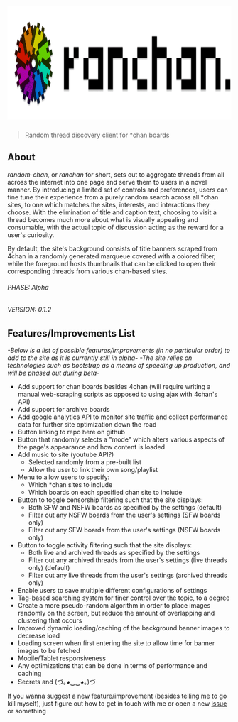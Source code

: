 # <img src="https://raw.githubusercontent.com/anonob/ranchan/master/public/images/icon/ranleaf-title-256.gif" alt="ranchan" style="height:256px"/>
> Random thread discovery client for *chan boards

## About
*random-chan*, or *ranchan* for short, sets out to aggregate threads from all across the internet into one page and serve them to users in a novel manner. By introducing a limited set of controls and preferences, users can fine tune their experience from a purely random search across all *chan sites, to one which matches the sites, interests, and interactions they choose. With the elimination of title and caption text, choosing to visit a thread becomes much more about what is visually appealing and consumable, with the actual topic of discussion acting as the reward for a user's curiosity.

By default, the site's background consists of title banners scraped from 4chan in a randomly generated marqueue covered with a colored filter, while the foreground hosts thumbnails that can be clicked to open their corresponding threads from various chan-based sites.

###### PHASE: Alpha
###### VERSION: 0.1.2
## Features/Improvements List
*-Below is a list of possible features/improvements (in no particular order) to add to the site as it is currently still in alpha-*
*-The site relies on technologies such as bootstrap as a means of speeding up production, and will be phased out during beta-*
- Add support for chan boards besides 4chan (will require writing a manual web-scraping scripts as opposed to using ajax with 4chan's API)
- Add support for archive boards
- Add google analytics API to monitor site traffic and collect performance data for further site optimization down the road
- Button linking to repo here on github
- Button that randomly selects a "mode" which alters various aspects of the page's appearance and how content is loaded
- Add music to site (youtube API?)
    - Selected randomly from a pre-built list
    - Allow the user to link their own song/playlist
- Menu to allow users to specify:
    - Which *chan sites to include
    - Which boards on each specified chan site to include
- Button to toggle censorship filtering such that the site displays:
    - Both SFW and NSFW boards as specified by the settings (default)
    - Filter out any NSFW boards from the user's settings (SFW boards only)
    - Filter out any SFW boards from the user's settings (NSFW boards only)
- Button to toggle activity filtering such that the site displays:
    - Both live and archived threads as specified by the settings
    - Filter out any archived threads from the user's settings (live threads only) (default)
    - Filter out any live threads from the user's settings (archived threads only)
- Enable users to save multiple different configurations of settings
- Tag-based searching system for finer control over the topic, to a degree
- Create a more pseudo-random algorithm in order to place images randomly on the screen, but reduce the amount of overlapping and clustering that occurs
- Improved dynamic loading/caching of the background banner images to decrease load
- Loading screen when first entering the site to allow time for banner images to be fetched
- Mobile/Tablet responsiveness
- Any optimizations that can be done in terms of performance and caching
- Secrets and (づ｡◕‿‿◕｡)づ

If you wanna suggest a new feature/improvement (besides telling me to go kill myself), just figure out how to get in touch with me or open a new [issue](https://github.com/anonob/ranchan/issues/new) or something